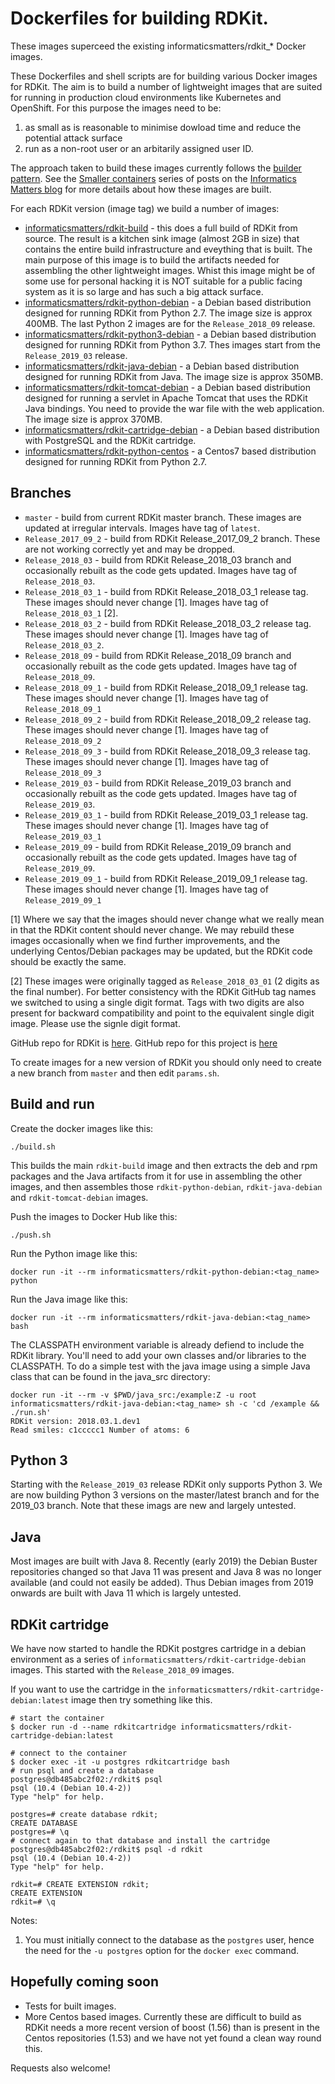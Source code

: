 # Dockerfiles for building RDKit.

These images superceed the existing informaticsmatters/rdkit_* Docker images.

These Dockerfiles and shell scripts are for building various Docker images for RDKit. The aim is to build a number of lightweight images that are suited for running in production cloud environments like Kubernetes and OpenShift. For this purpose the images need to be:

1. as small as is reasonable to minimise dowload time and reduce the potential attack surface 
1. run as a non-root user or an arbitarily assigned user ID.

The approach taken to build these images currently follows the [builder pattern](https://blog.alexellis.io/mutli-stage-docker-builds/).
See the [Smaller containers](https://www.informaticsmatters.com/category/containers/index.html) series of posts on the 
[Informatics Matters blog](https://www.informaticsmatters.com/blog.html) for more details about how these images are built.

For each RDKit version (image tag) we build a number of images:

* [informaticsmatters/rdkit-build](https://hub.docker.com/r/informaticsmatters/rdkit-build/) - this does a full build of RDKit from source. The result is a kitchen sink image (almost 2GB in size) that contains the entire build infrastructure and eveything that is built. The main purpose of this image is to build the artifacts needed for assembling the other lightweight images. Whist this image might be of some use for personal hacking it is NOT suitable for a public facing system as it is so large and has such a big attack surface.
* [informaticsmatters/rdkit-python-debian](https://hub.docker.com/r/informaticsmatters/rdkit-python-debian/) - a Debian based distribution designed for running RDKit from Python 2.7. The image size is approx 400MB. The last Python 2 images are for the `Release_2018_09` release.
* [informaticsmatters/rdkit-python3-debian](https://hub.docker.com/r/informaticsmatters/rdkit-python-debian/) - a Debian based distribution designed for running RDKit from Python 3.7. Thes images start from the `Release_2019_03` release.
* [informaticsmatters/rdkit-java-debian](https://hub.docker.com/r/informaticsmatters/rdkit-java-debian/) - a Debian based distribution designed for running RDKit from Java. The image size is 
approx 350MB.
* [informaticsmatters/rdkit-tomcat-debian](https://hub.docker.com/r/informaticsmatters/rdkit-tomcat-debian/) -  a Debian based distribution designed for running a servlet in Apache Tomcat that uses the RDKit Java bindings. You need to provide the war file with the web application. The image size is approx 370MB.
* [informaticsmatters/rdkit-cartridge-debian](https://hub.docker.com/r/informaticsmatters/rdkit-cartridge-debian/) -  a Debian based distribution with PostgreSQL and the RDKit cartridge. 
* [informaticsmatters/rdkit-python-centos](https://hub.docker.com/r/informaticsmatters/rdkit-python-centos/) - a Centos7 based distribution designed for running RDKit from Python 2.7.

## Branches

* `master` - build from current RDKit master branch. These images are updated at irregular intervals. Images have tag of `latest`.
* `Release_2017_09_2` - build from RDKit Release_2017_09_2 branch. These are not working correctly yet and may be dropped.
* `Release_2018_03` - build from RDKit Release_2018_03 branch and occasionally rebuilt as the code gets updated. Images have tag of `Release_2018_03`.
* `Release_2018_03_1` - build from RDKit Release_2018_03_1 release tag. These images should never change [1]. Images have tag of `Release_2018_03_1` [2].
* `Release_2018_03_2` - build from RDKit Release_2018_03_2 release tag. These images should never change [1]. Images have tag of `Release_2018_03_2`.
* `Release_2018_09` - build from RDKit Release_2018_09 branch and occasionally rebuilt as the code gets updated. Images have tag of `Release_2018_09`.
* `Release_2018_09_1` - build from RDKit Release_2018_09_1 release tag. These images should never change [1]. Images have tag of `Release_2018_09_1`
* `Release_2018_09_2` - build from RDKit Release_2018_09_2 release tag. These images should never change [1]. Images have tag of `Release_2018_09_2`
* `Release_2018_09_3` - build from RDKit Release_2018_09_3 release tag. These images should never change [1]. Images have tag of `Release_2018_09_3`
* `Release_2019_03` - build from RDKit Release_2019_03 branch and occasionally rebuilt as the code gets updated. Images have tag of `Release_2019_03`.
* `Release_2019_03_1` - build from RDKit Release_2019_03_1 release tag. These images should never change [1]. Images have tag of `Release_2019_03_1`
* `Release_2019_09` - build from RDKit Release_2019_09 branch and occasionally rebuilt as the code gets updated. Images have tag of `Release_2019_09`.
* `Release_2019_09_1` - build from RDKit Release_2019_09_1 release tag. These images should never change [1]. Images have tag of `Release_2019_09_1`

[1] Where we say that the images should never change what we really mean in that the RDKit content should never change. We may rebuild these images occasionally when we find further improvements, and the underlying Centos/Debian packages may be updated, but the RDKit code should be exactly the same.

[2] These images were originally tagged as `Release_2018_03_01` (2 digits as the final number). For better consistency with the RDKit GitHub tag names we switched to using a single digit format. Tags with two digits are also present for backward compatibility and point to the equivalent single digit image. Please use the signle digit format.

GitHub repo for RDKit is [here](https://github.com/rdkit/rdkit).
GitHub repo for this project is [here](https://github.com/InformaticsMatters/docker-rdkit)

To create images for a new version of RDKit you should only need to create a new branch from `master` and then edit `params.sh`.

## Build and run

Create the docker images like this:

`./build.sh`

This builds the main `rdkit-build` image and then extracts the deb and rpm packages and the Java artifacts from it for use in assembling
the other images, and then assembles those `rdkit-python-debian`, `rdkit-java-debian` and `rdkit-tomcat-debian` images.

Push the images to Docker Hub like this:

`./push.sh`

Run the Python image like this:

`docker run -it --rm informaticsmatters/rdkit-python-debian:<tag_name> python`

Run the Java image like this:

`docker run -it --rm informaticsmatters/rdkit-java-debian:<tag_name> bash`

The CLASSPATH environment variable is already defiend to include the RDKit library. 
You'll need to add your own classes and/or libraries to the CLASSPATH. 
To do a simple test with the java image using a simple Java class that can be found in the java_src directory:
```
docker run -it --rm -v $PWD/java_src:/example:Z -u root informaticsmatters/rdkit-java-debian:<tag_name> sh -c 'cd /example && ./run.sh'
RDKit version: 2018.03.1.dev1
Read smiles: c1ccccc1 Number of atoms: 6
```

## Python 3

Starting with the `Release_2019_03` release RDKit only supports Python 3.
We are now building Python 3 versions on the master/latest branch and for the 2019_03 branch.
Note that these imags are new and largely untested.

## Java

Most images are built with Java 8. Recently (early 2019) the Debian Buster repositories changed so that 
Java 11 was present and Java 8 was no longer available (and could not easily be added). Thus Debian
images from 2019 onwards are built with Java 11 which is largely untested. 

## RDKit cartridge

We have now started to handle the RDKit postgres cartridge in a debian environment as a series of `informaticsmatters/rdkit-cartridge-debian` images.
This started with the `Release_2018_09` images. 

If you want to use the cartridge in the `informaticsmatters/rdkit-cartridge-debian:latest` image then try something like this.


```
# start the container
$ docker run -d --name rdkitcartridge informaticsmatters/rdkit-cartridge-debian:latest

# connect to the container
$ docker exec -it -u postgres rdkitcartridge bash
# run psql and create a database
postgres@db485abc2f02:/rdkit$ psql 
psql (10.4 (Debian 10.4-2))
Type "help" for help.

postgres=# create database rdkit;
CREATE DATABASE
postgres=# \q
# connect again to that database and install the cartridge
postgres@db485abc2f02:/rdkit$ psql -d rdkit
psql (10.4 (Debian 10.4-2))
Type "help" for help.

rdkit=# CREATE EXTENSION rdkit;
CREATE EXTENSION
rdkit=# \q
```

Notes:

1. You must initially connect to the database as the `postgres` user, hence the need for the `-u postgres` option for the `docker exec` command.

## Hopefully coming soon

* Tests for built images.
* More Centos based images. Currently these are difficult to build as RDKit needs a more recent version of boost (1.56) than is present in the Centos repositories (1.53) and we have not yet found a clean way round this.

Requests also welcome!

